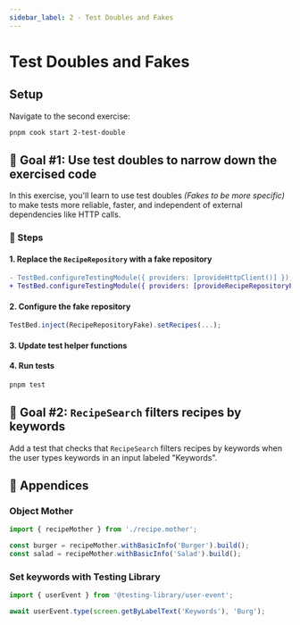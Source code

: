 ```yaml
---
sidebar_label: 2 - Test Doubles and Fakes
---
```


# Test Doubles and Fakes

## Setup

Navigate to the second exercise:

```sh
pnpm cook start 2-test-double
```

## 🎯 Goal #1: Use test doubles to narrow down the exercised code

In this exercise, you'll learn to use test doubles _(Fakes to be more specific)_ to make tests more reliable, faster, and independent of external dependencies like HTTP calls.

### 📝 Steps

#### 1. Replace the `RecipeRepository` with a fake repository

```diff
- TestBed.configureTestingModule({ providers: [provideHttpClient()] });
+ TestBed.configureTestingModule({ providers: [provideRecipeRepositoryFake()] });
```

#### 2. Configure the fake repository

```ts
TestBed.inject(RecipeRepositoryFake).setRecipes(...);
```

#### 3. Update test helper functions

#### 4. Run tests

```sh
pnpm test
```

## 🎯 Goal #2: `RecipeSearch` filters recipes by keywords

Add a test that checks that `RecipeSearch` filters recipes by keywords when the user types keywords in an input labeled "Keywords".

## 📖 Appendices

### Object Mother

```typescript
import { recipeMother } from './recipe.mother';

const burger = recipeMother.withBasicInfo('Burger').build();
const salad = recipeMother.withBasicInfo('Salad').build();
```

### Set keywords with Testing Library

```ts
import { userEvent } from '@testing-library/user-event';

await userEvent.type(screen.getByLabelText('Keywords'), 'Burg');
```
